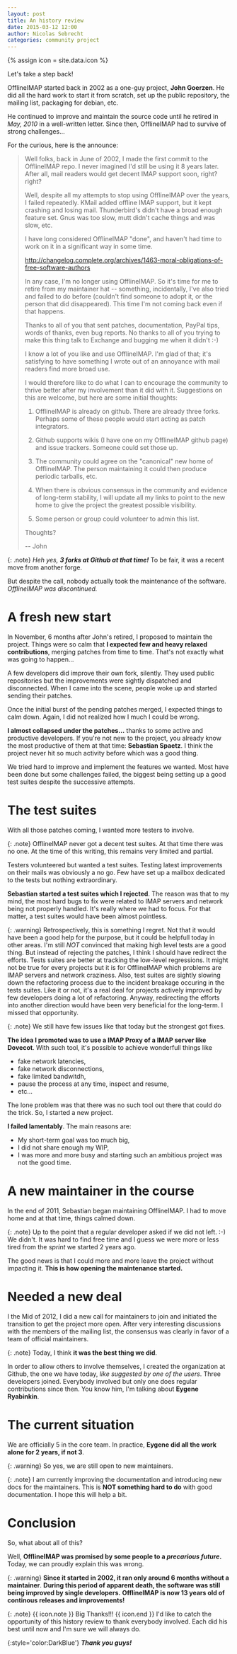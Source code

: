 ```yaml
---
layout: post
title: An history review
date: 2015-03-12 12:00
author: Nicolas Sebrecht
categories: community project
---
```

{% assign icon = site.data.icon %}


Let's take a step back!

OfflineIMAP started back in 2002 as a one-guy project, **John Goerzen**. He did all the hard work to start it from scratch, set up the public repository, the mailing list, packaging for debian, etc.

He continued to improve and maintain the source code until he retired in *May, 2010* in a well-written letter. Since then, OfflineIMAP had to survive of strong challenges...

<!--more-->

For the curious, here is the announce:

> Well folks, back in June of 2002, I made the first commit to the OfflineIMAP
> repo.  I never imagined I'd still be using it 8 years later.  After all, mail
> readers would get decent IMAP support soon, right?  right?
> 
> Well, despite all my attempts to stop using OfflineIMAP over the years, I
> failed repeatedly.  KMail added offline IMAP support, but it kept crashing and
> losing mail.  Thunderbird's didn't have a broad enough feature set.  Gnus was
> too slow, mutt didn't cache things and was slow, etc.
> 
> I have long considered OfflineIMAP "done", and haven't had time to work on it
> in a significant way in some time.
> 
> http://changelog.complete.org/archives/1463-moral-obligations-of-free-software-authors
> 
> In any case, I'm no longer using OfflineIMAP.  So it's time for me to retire
> from my maintainer hat -- something, incidentally, I've also tried and failed
> to do before (couldn't find someone to adopt it, or the person that did
> disappeared).  This time I'm not coming back even if that happens.
> 
> Thanks to all of you that sent patches, documentation, PayPal tips, words of
> thanks, even bug reports.  No thanks to all of you trying to make this thing
> talk to Exchange and bugging me when it didn't :-)
> 
> I know a lot of you like and use OfflineIMAP.  I'm glad of that; it's
> satisfying to have something I wrote out of an annoyance with mail readers
> find more broad use.
> 
> I would therefore like to do what I can to encourage the community to thrive
> better after my involvement than it did with it.  Suggestions on this are
> welcome, but here are some initial thoughts:
> 
> 1. OfflineIMAP is already on github.  There are already three forks. Perhaps
> some of these people would start acting as patch integrators.
> 
> 2. Github supports wikis (I have one on my OfflineIMAP github page) and issue
> trackers.  Someone could set those up.
> 
> 3. The community could agree on the "canonical" new home of OfflineIMAP.  The
> person maintaining it could then produce periodic tarballs, etc.
> 
> 4. When there is obvious consensus in the community and evidence of long-term
> stability, I will update all my links to point to the new home to give the
> project the greatest possible visibility.
> 
> 5. Some person or group could volunteer to admin this list.
> 
> Thoughts?
> 
> -- John


{: .note}
*Heh yes, **3 forks at Github at that time!***
To be fair, it was a recent move from another forge.

But despite the call, nobody actually took the maintenance of the software. *OfflineIMAP was discontinued.*


# A fresh new start

In November, 6 months after John's retired, I proposed to maintain the project. Things were so calm that **I expected few and heavy relaxed contributions**, merging patches from time to time. That's not exactly what was going to happen...

A few developers did improve their own fork, silently. They used public repositories but the improvements were sightly dispatched and disconnected.  When I came into the scene, people woke up and started sending their patches.

Once the initial burst of the pending patches merged, I expected things to calm down. Again, I did not realized how I much I could be wrong.

**I almost collapsed under the patches...** thanks to some active and productive developers. If you're not new to the project, you already know the most productive of them at that time: **Sebastian Spaetz**. I think the project never hit so much activity before which was a good thing.

We tried hard to improve and implement the features we wanted. Most have been done but some challenges failed, the biggest being setting up a good test suites despite the successive attempts.


# The test suites

With all those patches coming, I wanted more testers to involve.

{: .note}
OfflineIMAP never got a decent test suites. At that time there was no one.
At the time of this writing, this remains very limited and partial.

Testers volunteered but wanted a test suites. Testing latest improvements on their mails was obviously a no go. Few have set up a mailbox dedicated to the tests but nothing extraordinary.

**Sebastian started a test suites which I rejected**. The reason was that to my mind, the most hard bugs to fix were related to IMAP servers and network being not properly handled. It's really where we had to focus. For that matter, a test suites would have been almost pointless.

{: .warning}
Retrospectively, this is something I regret. Not that it would have been a good help for the purpose, but it could be helpfull today in other areas. I'm still *NOT* convinced that making high level tests are a good thing. But instead of rejecting the patches, I think I should have redirect the efforts.
Tests suites are better at tracking the low-level regressions. It might not be true for every projects but it is for OfflineIMAP which problems are IMAP servers and network craziness. Also, test suites are sightly slowing down the refactoring process due to the incident breakage occuring in the tests suites. Like it or not, it's a real deal for projects actively improved by few developers doing a lot of refactoring.
Anyway, redirecting the efforts into another direction would have been very beneficial for the long-term. I missed that opportunity.

{: .note}
We still have few issues like that today but the strongest got fixes.

**The idea I promoted was to use a IMAP Proxy of a IMAP server like Dovecot**. With such tool, it's possible to achieve wonderfull things like

- fake network latencies,
- fake network disconnections,
- fake limited bandwitdh,
- pause the process at any time, inspect and resume,
- etc...

The lone problem was that there was no such tool out there that could do the trick. So, I started a new project.

**I failed lamentably**. The main reasons are:

* My short-term goal was too much big,
* I did not share enough my WIP,
* I was more and more busy and starting such an ambitious project was not the good time.


# A new maintainer in the course

In the end of 2011, Sebastian began maintaining OfflineIMAP. I had to move home and at that time, things calmed down.

{: .note}
Up to the point that a regular developer asked if we did not left. :-)
We didn't. It was hard to find free time and I guess we were more or less tired from the *sprint* we started 2 years ago.

The good news is that I could more and more leave the project without impacting it. **This is how opening the maintenance started.**


# Needed a new deal

I the Mid of 2012, I did a new call for maintainers to join and initiated the transition to get the project more open. After very interesting discussions with the members of the mailing list, the consensus was clearly in favor of a team of official maintainers.

{: .note}
Today, I think **it was the best thing we did**.

In order to allow others to involve themselves, I created the organization at Github, the one we have today, *like suggested by one of the users*. Three developers joined. Everybody involved but only one does regular contributions since then. You know him, I'm talking about **Eygene Ryabinkin**.


# The current situation

We are officially 5 in the core team. In practice, **Eygene did all the work alone for 2 years, if not 3**.

{: .warning}
So yes, we are still open to new maintainers.

{: .note}
I am currently improving the documentation and introducing new docs for the maintainers. This is **NOT something hard to do** with good documentation. I hope this will help a bit.

# Conclusion

So, what about all of this?

Well, **OfflineIMAP was promised by some people to a *precarious future*.** Today, we can proudly explain this was wrong.

{: .warning}
**Since it started in 2002, it ran only around 6 months without a maintainer**. **During this period of apparent death, the software was still being improved by single developers.**
**OfflineIMAP is now 13 years old of continous releases and improvements!**


{: .note}
  {{ icon.note }} Big Thanks!!! {{ icon.end }}
  I'd like to catch the opportunity of this history review to thank everybody involved. Each did his best until now and I'm sure we will always do.

{:style='color:DarkBlue'}
***Thank you guys!***

<!--
vim: ts=2 expandtab spelllang=en :
-->
